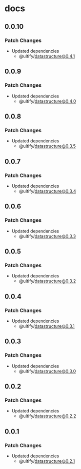 # docs

## 0.0.10

### Patch Changes

- Updated dependencies
  - @ultify/datastructure@0.4.1

## 0.0.9

### Patch Changes

- Updated dependencies
  - @ultify/datastructure@0.4.0

## 0.0.8

### Patch Changes

- Updated dependencies
  - @ultify/datastructure@0.3.5

## 0.0.7

### Patch Changes

- Updated dependencies
  - @ultify/datastructure@0.3.4

## 0.0.6

### Patch Changes

- Updated dependencies
  - @ultify/datastructure@0.3.3

## 0.0.5

### Patch Changes

- Updated dependencies
  - @ultify/datastructure@0.3.2

## 0.0.4

### Patch Changes

- Updated dependencies
  - @ultify/datastructure@0.3.1

## 0.0.3

### Patch Changes

- Updated dependencies
  - @ultify/datastructure@0.3.0

## 0.0.2

### Patch Changes

- Updated dependencies
  - @ultify/datastructure@0.2.2

## 0.0.1

### Patch Changes

- Updated dependencies
  - @ultify/datastructure@0.2.1
